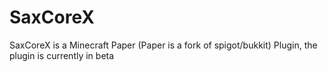 # SaxCoreX
SaxCoreX is a Minecraft Paper (Paper is a fork of spigot/bukkit) Plugin, the plugin is currently in beta
